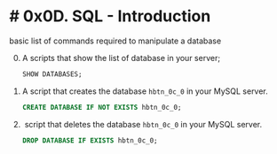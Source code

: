 # # 0x0D. SQL - Introduction

basic list of commands required to manipulate a database

0. A scripts that show the list of database in your server;
   
   ```sql
   SHOW DATABASES;
   ```

1. A script that creates the database `hbtn_0c_0` in your MySQL server.
   
   ```sql
   CREATE DATABASE IF NOT EXISTS hbtn_0c_0;
   ```

2.  script that deletes the database `hbtn_0c_0` in your MySQL server.
   
   ```sql
   DROP DATABASE IF EXISTS hbtn_0c_0;
   ```
   
   




